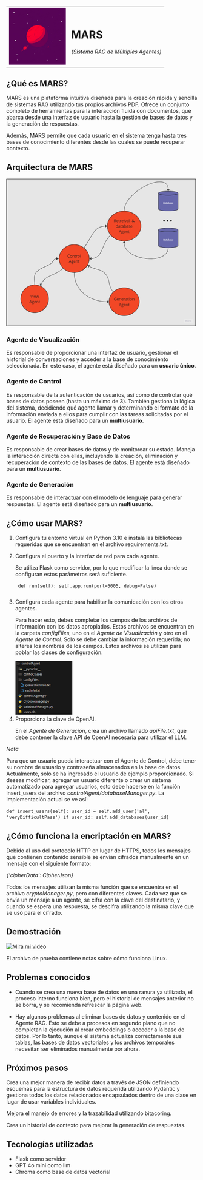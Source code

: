 <table border="0"> <tr> <td><img src="images/logo.png" alt="Logo" width="150"></td> <td> <h1>MARS</h1> <p><i>(Sistema RAG de Múltiples Agentes)</i></p> </td> </tr> </table> <h2>¿Qué es MARS?</h2> <p>MARS es una plataforma intuitiva diseñada para la creación rápida y sencilla de sistemas RAG utilizando tus propios archivos PDF. Ofrece un conjunto completo de herramientas para la interacción fluida con documentos, que abarca desde una interfaz de usuario hasta la gestión de bases de datos y la generación de respuestas.</p> <p>Además, MARS permite que cada usuario en el sistema tenga hasta tres bases de conocimiento diferentes desde las cuales se puede recuperar contexto.</p> <h2>Arquitectura de MARS</h2> <td><img src="images/architecture.png" alt="Arquitectura" width="500"></td> <h3>Agente de Visualización</h3> <p>Es responsable de proporcionar una interfaz de usuario, gestionar el historial de conversaciones y acceder a la base de conocimiento seleccionada. En este caso, el agente está diseñado para un <b>usuario único</b>.</p> <h3>Agente de Control</h3> <p>Es responsable de la autenticación de usuarios, así como de controlar qué bases de datos poseen (hasta un máximo de 3). También gestiona la lógica del sistema, decidiendo qué agente llamar y determinando el formato de la información enviada a ellos para cumplir con las tareas solicitadas por el usuario. El agente está diseñado para un <b>multiusuario</b>.</p> <h3>Agente de Recuperación y Base de Datos</h3> <p>Es responsable de crear bases de datos y de monitorear su estado. Maneja la interacción directa con ellas, incluyendo la creación, eliminación y recuperación de contexto de las bases de datos. El agente está diseñado para un <b>multiusuario</b>.</p> <h3>Agente de Generación</h3> <p>Es responsable de interactuar con el modelo de lenguaje para generar respuestas. El agente está diseñado para un <b>multiusuario</b>.</p> <h2>¿Cómo usar MARS?</h2> <ol> <li>Configura tu entorno virtual en Python 3.10 e instala las bibliotecas requeridas que se encuentran en el archivo requirements.txt.</li> <p></p> <li>Configura el puerto y la interfaz de red para cada agente.</li> <p>Se utiliza Flask como servidor, por lo que modificar la línea donde se configuran estos parámetros será suficiente.</p> <p><pre><code> def run(self): self.app.run(port=5005, debug=False)</i></p></code></pre> <p></p> <li>Configura cada agente para habilitar la comunicación con los otros agentes.</li> <p>Para hacer esto, debes completar los campos de los archivos de información con los datos apropiados. Estos archivos se encuentran en la carpeta <i>configFiles</i>, uno en el <i>Agente de Visualización</i> y otro en el <i>Agente de Control</i>. Solo se debe cambiar la información requerida; no alteres los nombres de los campos. Estos archivos se utilizan para poblar las clases de configuración.</p> <p></p> <td><img src="images/configFiles.png" alt="configFiles" width="150"></td> <li>Proporciona la clave de OpenAI.</li> <p>En el <i>Agente de Generación</i>, crea un archivo llamado <i>apiFile.txt</i>, que debe contener la clave API de OpenAI necesaria para utilizar el LLM.</p> </ol> <p></p> <p></p>
<em>Nota</em>

<p>Para que un usuario pueda interactuar con el Agente de Control, debe tener su nombre de usuario y contraseña almacenados en la base de datos. Actualmente, solo se ha ingresado el usuario de ejemplo proporcionado. Si deseas modificar, agregar un usuario diferente o crear un sistema automatizado para agregar usuarios, esto debe hacerse en la función insert_users del archivo <i>controlAgent/databaseManager.py</i>.
La implementación actual se ve así:

<pre><code>def insert_users(self): user_id = self.add_user('al', 'veryDifficultPass') if user_id: self.add_databases(user_id)</code></pre> </p> <h2>¿Cómo funciona la encriptación en MARS?</h2> <p>Debido al uso del protocolo HTTP en lugar de HTTPS, todos los mensajes que contienen contenido sensible se envían cifrados manualmente en un mensaje con el siguiente formato:</p><p><i>{'cipherData': CipherJson}</i></p> <p></p> <p>Todos los mensajes utilizan la misma función que se encuentra en el archivo <i>cryptoManager.py</i>, pero con diferentes claves. Cada vez que se envía un mensaje a un agente, se cifra con la clave del destinatario, y cuando se espera una respuesta, se descifra utilizando la misma clave que se usó para el cifrado.</p> <h2>Demostración</h2> <a href="https://youtu.be/inJnUh2JDbo" target="_blank"> <img src="https://img.youtube.com/vi/inJnUh2JDbo/0.jpg" alt="Mira mi video" style="max-width: 100%; height: auto;"> </a> <p></p> <p>El archivo de prueba contiene notas sobre cómo funciona Linux.</p> <h2>Problemas conocidos</h2> <ul> <li>Cuando se crea una nueva base de datos en una ranura ya utilizada, el proceso interno funciona bien, pero el historial de mensajes anterior no se borra, y se recomienda refrescar la página web.<p></p></li> <li>Hay algunos problemas al eliminar bases de datos y contenido en el Agente RAG. Esto se debe a procesos en segundo plano que no completan la ejecución al crear embeddings o acceder a la base de datos. Por lo tanto, aunque el sistema actualiza correctamente sus tablas, las bases de datos vectoriales y los archivos temporales necesitan ser eliminados manualmente por ahora.<p></p></li> </ul> <h2>Próximos pasos</h2> <p>Crea una mejor manera de recibir datos a través de JSON definiendo esquemas para la estructura de datos requerida utilizando Pydantic y gestiona todos los datos relacionados encapsulados dentro de una clase en lugar de usar variables individuales.</p><p></p> <p>Mejora el manejo de errores y la trazabilidad utilizando bitacoring.</p><p></p> <p>Crea un historial de contexto para mejorar la generación de respuestas.</p><p></p> <h2>Tecnologías utilizadas</h2> <ul> <li>Flask como servidor</li> <li>GPT 4o mini como llm</li> <li>Chroma como base de datos vectorial</li> </ul>
